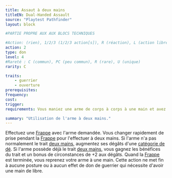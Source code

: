 ```yaml
---
title: Assaut à deux mains
titleEN: Dual-Handed Assault
source: "Playtest Pathfinder"
layout: block

#PARTIE PROPRE AUX AUX BLOCS TECHNIQUES

#Action: (rien), 1/2/3 (1/2/3 action[s]), R (réaction), L (action libre)
action: 2
type: don
level: 4
#Rareté : C (commun), PC (peu commun), R (rare), U (unique)
rarity: C

traits:
	- guerrier
	- ouverture
prerequisites: 
frequency: 
cost:
trigger: 
requirements: Vous maniez une arme de corps à corps à une main et avez une main de libre. 

summary: "Utilisation de l'arme à deux mains."
---
```


Effectuez une [Frappe](/ch9-jouer-à-pathfinder/actions-de-base.html#frapper) avec l'arme demandée. Vous changer rapidement de prise pendant la [Frappe](/ch9-jouer-à-pathfinder/actions-de-base.html#frapper) pour l'effectuer à deux mains. Si l'arme n'a pas normalement le trait [deux mains](/traits/deux-mains.html), augmentez ses dégâts d'une [catégorie de dé](/classes/guerrier.html#capacités-de-classe). Si l'arme possède déjà le trait [deux mains](/traits/deux-mains.html), vous gagnez les bénéfices du trait et un bonus de circonstances de +2 aux dégâts. Quand la [Frappe](/ch9-jouer-à-pathfinder/actions-de-base.html#frapper) est terminée, vous reprenez votre arme à une main. Cette action ne met fin à aucune posture ou à aucun effet de don de guerrier qui nécessite d'avoir une main de libre.